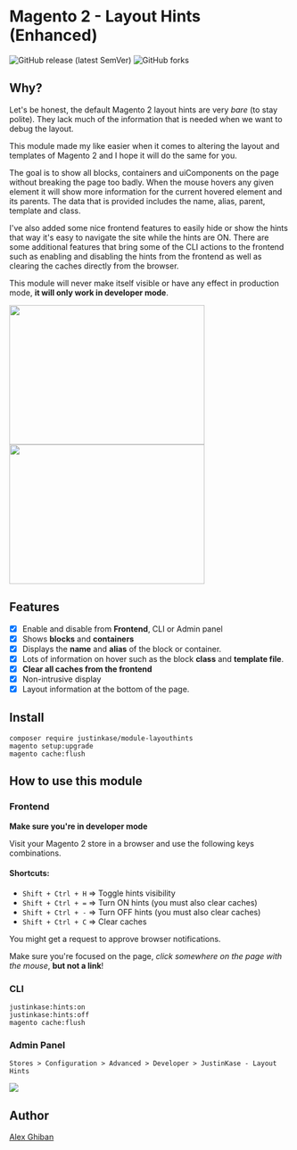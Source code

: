 # Magento 2 - Layout Hints (Enhanced)

![GitHub release (latest SemVer)](https://img.shields.io/github/v/release/drew7721/module-templatehints)
![GitHub forks](https://img.shields.io/github/forks/drew7721/module-templatehints?style=social)

## Why?
Let's be honest, the default Magento 2 layout hints are very _bare_ (to stay polite). They lack much of the information
that is needed when we want to debug the layout.

This module made my like easier when it comes to altering the layout and templates of Magento 2 and I hope it will do
the same for you.

The goal is to show all blocks, containers and uiComponents on the page without breaking the page too badly. When the
mouse hovers any given element it will show more information for the current hovered element and its parents. The data
that is provided includes the name, alias, parent, template and class.

I've also added some nice frontend features to easily hide or show the hints that way it's easy to navigate the site
while the hints are ON. There are some additional features that bring some of the CLI actions to the frontend such as
enabling and disabling the hints from the frontend as well as clearing the caches directly from the browser.

This module will never make itself visible or have any effect in production mode, **it will only work in developer mode**.

<a href="https://i.imgur.com/VPea9TL.png"><img src="https://i.imgur.com/VPea9TL.png" width="350" height="250"/></a>
<a href="https://i.imgur.com/NhJhmco.png"><img src="https://i.imgur.com/NhJhmco.png" width="350" height="250"/></a>

## Features

 - [x] Enable and disable from **Frontend**, CLI or Admin panel
 - [x] Shows **blocks** and **containers**
 - [x] Displays the **name** and **alias** of the block or container.
 - [x] Lots of information on hover such as the block **class** and **template file**.
 - [x] **Clear all caches from the frontend**
 - [x] Non-intrusive display
 - [x] Layout information at the bottom of the page.

## Install

```
composer require justinkase/module-layouthints
magento setup:upgrade
magento cache:flush
```

## How to use this module
### Frontend
**Make sure you're in developer mode**

Visit your Magento 2 store in a browser and use the following keys combinations.

#### Shortcuts:
- `Shift + Ctrl + H` => Toggle hints visibility
- `Shift + Ctrl + =` => Turn ON hints (you must also clear caches)
- `Shift + Ctrl + -` => Turn OFF hints (you must also clear caches)
- `Shift + Ctrl + C` => Clear caches

You might get a request to approve browser notifications.

Make sure you're focused on the page, _click somewhere on the page with the mouse_, **but not a link**!

### CLI

```
justinkase:hints:on
justinkase:hints:off
magento cache:flush
```

### Admin Panel

`Stores > Configuration > Advanced > Developer > JustinKase - Layout Hints`

![](https://i.imgur.com/DUA9leh.png)

## Author
[Alex Ghiban](mailto:drew7721@gmail.com)

